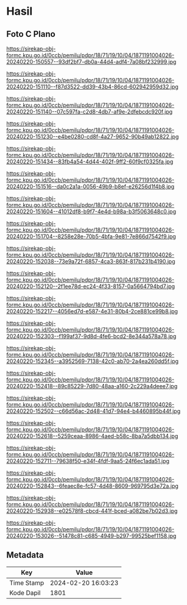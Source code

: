 # Hasil

## Foto C Plano

https://sirekap-obj-formc.kpu.go.id/0ccb/pemilu/pdpr/18/71/19/10/04/1871191004026-20240220-150557--93df2bf7-db0a-44d4-adf4-7a08bf232999.jpg

https://sirekap-obj-formc.kpu.go.id/0ccb/pemilu/pdpr/18/71/19/10/04/1871191004026-20240220-151110--f87d3522-dd39-43b4-86cd-602942959d32.jpg

https://sirekap-obj-formc.kpu.go.id/0ccb/pemilu/pdpr/18/71/19/10/04/1871191004026-20240220-151140--07c597fa-c2d8-4db7-af9e-2dfebcdc920f.jpg

https://sirekap-obj-formc.kpu.go.id/0ccb/pemilu/pdpr/18/71/19/10/04/1871191004026-20240220-151230--e4be0280-cd8f-4a27-9652-90b49ab12822.jpg

https://sirekap-obj-formc.kpu.go.id/0ccb/pemilu/pdpr/18/71/19/10/04/1871191004026-20240220-151434--83fb4a54-4d44-402f-9ff2-60f9cf0325fa.jpg

https://sirekap-obj-formc.kpu.go.id/0ccb/pemilu/pdpr/18/71/19/10/04/1871191004026-20240220-151516--da0c2a1a-0056-49b9-b8ef-e26256d1f4b8.jpg

https://sirekap-obj-formc.kpu.go.id/0ccb/pemilu/pdpr/18/71/19/10/04/1871191004026-20240220-151604--41012df8-b9f7-4e4d-b98a-b3f5063648c0.jpg

https://sirekap-obj-formc.kpu.go.id/0ccb/pemilu/pdpr/18/71/19/10/04/1871191004026-20240220-151704--8258e28e-70b5-4bfa-9e81-7e866d7542f9.jpg

https://sirekap-obj-formc.kpu.go.id/0ccb/pemilu/pdpr/18/71/19/10/04/1871191004026-20240220-152038--73e9a72f-6857-4ca3-863f-817b231b4190.jpg

https://sirekap-obj-formc.kpu.go.id/0ccb/pemilu/pdpr/18/71/19/10/04/1871191004026-20240220-152120--2f1ee78d-ec24-4f33-8157-0a5664794bd7.jpg

https://sirekap-obj-formc.kpu.go.id/0ccb/pemilu/pdpr/18/71/19/10/04/1871191004026-20240220-152217--4056ed7d-e587-4e31-80b4-2ce881ce99b8.jpg

https://sirekap-obj-formc.kpu.go.id/0ccb/pemilu/pdpr/18/71/19/10/04/1871191004026-20240220-152303--f199af37-9d8d-4fe6-bcd2-8e344a578a78.jpg

https://sirekap-obj-formc.kpu.go.id/0ccb/pemilu/pdpr/18/71/19/10/04/1871191004026-20240220-152345--a3952569-7138-42c0-ab70-2a4ea260dd5f.jpg

https://sirekap-obj-formc.kpu.go.id/0ccb/pemilu/pdpr/18/71/19/10/04/1871191004026-20240220-152418--89c85229-7d80-48aa-a160-2c229a4deee7.jpg

https://sirekap-obj-formc.kpu.go.id/0ccb/pemilu/pdpr/18/71/19/10/04/1871191004026-20240220-152502--c66d56ac-2d48-41d7-94e4-b4460895b44f.jpg

https://sirekap-obj-formc.kpu.go.id/0ccb/pemilu/pdpr/18/71/19/10/04/1871191004026-20240220-152618--5259ceaa-8986-4aed-b58c-8ba7a5dbb134.jpg

https://sirekap-obj-formc.kpu.go.id/0ccb/pemilu/pdpr/18/71/19/10/04/1871191004026-20240220-152711--79638f50-e34f-4fdf-9aa5-24f6ec1ada51.jpg

https://sirekap-obj-formc.kpu.go.id/0ccb/pemilu/pdpr/18/71/19/10/04/1871191004026-20240220-152843--6feaec8e-fc57-4d48-8609-969795d3e72a.jpg

https://sirekap-obj-formc.kpu.go.id/0ccb/pemilu/pdpr/18/71/19/10/04/1871191004026-20240220-152938--e02578f8-cbcd-441f-bced-a082be7b02d3.jpg

https://sirekap-obj-formc.kpu.go.id/0ccb/pemilu/pdpr/18/71/19/10/04/1871191004026-20240220-153026--51478c81-c685-4949-b297-99525bef1158.jpg


## Metadata

| Key        | Value               |
| ---------- | ------------------- |
| Time Stamp | 2024-02-20 16:03:23 |
| Kode Dapil | 1801                |



